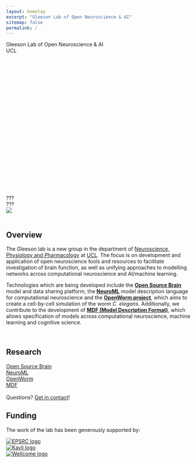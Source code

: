 ```yaml
---
layout: homelay
excerpt: "Gleeson Lab of Open Neuroscience & AI"
sitemap: false
permalink: /
---
```

<div class="col-sm-12 text-light d-none d-lg-block">
<div class="bg-image"
  style="
    background-image: url('{{ site.url }}{{ site.baseurl }}/images/osbmodels.png');
    background-size: 100%;
    background-repeat: no-repeat;
    height: 420px
  ">
<div class="titlebox">
<div class="bigtitle">
Gleeson Lab of Open Neuroscience & AI<br/>
UCL
</div>
</div>
</div>
</div>

<div class="col-sm-12 d-lg-none">
<div class="titlebox">
<div class="bigtitle">
???
</div>
???
</div>
<img src="{{ site.url }}{{ site.baseurl }}/images/osbmodels.png">
</div>

<div class="col-sm-9">
<br/>
<h2>Overview</h2>
  <p>
The Gleeson lab is a new group in the department of <a href="https://www.ucl.ac.uk/biosciences/neuroscience-physiology-and-pharmacology">Neuroscience, Physiology and Pharmacology</a> at <a href="https://www.ucl.ac.uk">UCL</a>. The focus is on development and application of open neuroscience tools and resources to facilitate investigation of brain function, as well as unifying approaches to modelling networks across computational neuroscience and AI/machine learning.</p> 

<p> Technologies which are being developed include the <a href="/research#osb"><b>Open Source Brain</b></a> model and data sharing platform, the <a href="/research#neuroml"><b>NeuroML</b></a> model description language for computational neuroscience and the <a href="/research#openworm"><b>OpenWorm project</b></a>, which aims to create a cell-by-cell simulation of the worm <i>C. elegans</i>. Additionally, we contribute to the development of <a href="/research#mdf"><b>MDF (Model Description Format)</b></a>, which allows specification of models across computational neuroscience, machine learning and cognitive science.</p>



</div>

<div class="col-sm-3">


<br/>
<h2>Research</h2>
<a href="/research#osb">Open Source Brain</a><br/>
<a href="/research#neuroml">NeuroML</a><br/>
<a href="/research#openworm">OpenWorm</a><br/>
<a href="/research#mdf">MDF</a>
<br/><br/>Questions? <a href="/contact">Get in contact</a>!
<p></p>
</div>


<div class="col-sm-12">
<h2>Funding</h2>
<p>
The work of the lab has been generously supported by:</p>
</div>

<div class="col-sm-4 text-center" id="sponsorid">
<a href="https://www.ukri.org/councils/epsrc/">
<img src="{{ site.url }}{{ site.baseurl }}/images/ukri-epsrc-square-logo.png" class="img-fluid" alt="EPSRC logo"></a>
</div>

<div class="col-sm-4 text-center" id="sponsorid">
<a href="https://www.kavlifoundation.org/">
<img src="{{ site.url }}{{ site.baseurl }}/images/the_kavli_logo.jpg" class="img-fluid" alt="Kavli logo"></a>
</div>

<div class="col-sm-4 text-center" id="sponsorid">
<a href="https://www.wellcome.org/">
<img src="{{ site.url }}{{ site.baseurl }}/images/wellcome.png" class="img-fluid" alt="Wellcome logo"></a>
</div>

<div class="col-sm-12">
<p></p>
</div>
